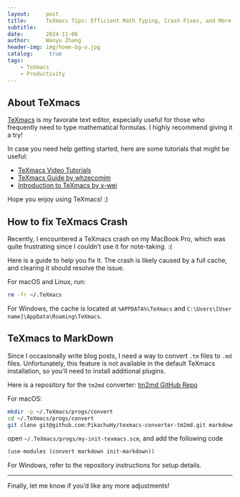 ```yaml
---
layout:     post
title:      TeXmacs Tips: Efficient Math Typing, Crash Fixes, and More
subtitle:   
date:       2024-11-06
author:     Wanyu Zhang
header-img: img/home-bg-o.jpg
catalog: 	 true
tags:
    - TeXmacs
    - Productivity
---
```


## About TeXmacs

[TeXmacs](https://www.texmacs.org/tmweb/home/welcome.en.html) is my favorate text editor, especially useful for those who frequently need to type mathematical formulas. I highly recommend giving it a try!

In case you need help getting started, here are some tutorials that might be useful:

- [TeXmacs Video Tutorials](https://www.texmacs.org/tmweb/home/videos.en.html)
- [TeXmacs Guide by whzecomjm](https://whzecomjm.com/p/2021/04/texmacs/)
- [Introduction to TeXmacs by x-wei](https://x-wei.github.io/soft/TeXmacs_intro.html)

Hope you enjoy using TeXmacs! :)

## How to fix TeXmacs Crash

Recently, I encountered a TeXmacs crash on my MacBook Pro, which was quite frustrating since I couldn’t use it for note-taking. :(

Here is a guide to help you fix it. The crash is likely caused by a full cache, and clearing it should resolve the issue.

For macOS and Linux, run:

```bash
rm -fr ~/.TeXmacs
```

For Windows, the cache is located at `%APPDATA%\TeXmacs` and `C:\Users\[User name]\AppData\Roaming\TeXmacs`.

## TeXmacs to MarkDown

Since I occasionally write blog posts, I need a way to convert `.tm` files to `.md` files. Unfortunately, this feature is not available in the default TeXmacs installation, so you'll need to install additional plugins.

Here is a repository for the `tm2md` converter: [tm2md GitHub Repo](https://github.com/PikachuHy/texmacs-converter-tm2md)

For macOS:

```bash
mkdir -p ~/.TeXmacs/progs/convert
cd ~/.TeXmacs/progs/convert
git clone git@github.com:PikachuHy/texmacs-converter-tm2md.git markdown
```

open `~/.TeXmacs/progs/my-init-texmacs.scm`, and add the following code

```scheme
(use-modules (convert markdown init-markdown))
```

For Windows, refer to the repository instructions for setup details.

------

Finally, let me know if you’d like any more adjustments!